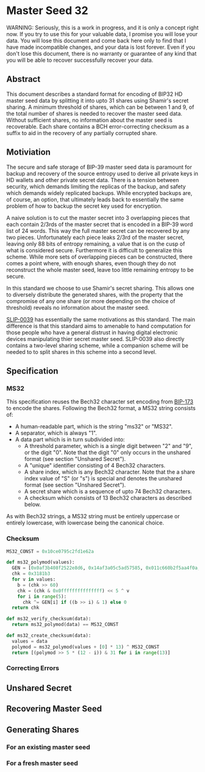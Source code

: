 # Master Seed 32

WARNING: Seriously, this is a work in progress, and it is only a concept right now.
If you try to use this for your valuable data, I promise you will lose your data.
You will lose this document and come back here only to find that I have made incompatible changes,
and your data is lost forever. Even if you don't lose this document, there is no warranty or
guarantee of any kind that you will be able to recover successfully recover your data.

## Abstract

This document describes a standard format for encoding of BIP32 HD master seed data by splitting it into upto 31 shares using Shamir's secret sharing.
A minimum threshold of shares, which can be between 1 and 9, of the total number of shares is needed to recover the master seed data.
Without sufficient shares, no information about the master seed is recoverable.
Each share contains a BCH error-correcting checksum as a suffix to aid in the recovery of any partially corrupted share.

## Motiviation

The secure and safe storage of BIP-39 master seed data is paramount for backup and recovery of the source entropy used to derive all private keys in HD wallets and other private secret data.
There is a tension between security, which demands limiting the replicas of the backup, and safety which demands widely replicated backups.
While encrypted backups are, of course, an option, that ultimately leads back to essentially the same problem of how to backup the secret key used for encryption.

A naive solution is to cut the master secret into 3 overlapping pieces that each contain 2/3rds of the master secret that is encoded in a BIP-39 word list of 24 words.
This way the full master secret can be recovered by any two pieces.
Unfortunately each piece leaks 2/3rd of the master secret, leaving only 88 bits of entropy remaining, a value that is on the cusp of what is considered secure.
Furthermore it is difficult to generalize this scheme.
While more sets of overlapping pieces can be constructed, there comes a point where, with enough shares, even though they do not reconstruct the whole master seed, leave too little remaining entropy to be secure.

In this standard we choose to use Shamir's secret sharing.
This allows one to diversely distribute the generated shares, with the property that the compromise of any one share (or more depending on the choice of threshold) reveals no information about the master seed.

[SLIP-0039](https://github.com/satoshilabs/slips/blob/master/slip-0039.md) has essentially the same motivations as this standard.
The main difference is that this standard aims to amenable to hand computation for those people who have a general distrust in having digital electronic devices manipulating thier secret master seed.
SLIP-0039 also directly contains a two-level sharing scheme, while a companion scheme will be needed to to split shares in this scheme into a second level.

## Specification

### MS32

This specification reuses the Bech32 character set encoding from [BIP-173](https://en.bitcoin.it/wiki/BIP_0173) to encode the shares.
Following the Bech32 format, a MS32 string consists of:

* A human-readable part, which is the string "ms32" or "MS32".
* A separator, which is always "1".
* A data part which is in turn subdivided into:
  + A threshold parameter, which is a single digit between "2" and "9", or the digit "0".  Note that the digit "0" only occurs in the unshared format (see section "Unshared Secret").
  + A "unique" identifier consisting of 4 Bech32 characters.
  + A share index, which is any Bech32 character.  Note that the a share index value of "S" (or "s")  is special and denotes the unshared format (see section "Unshared Secret").
  + A secret share which is a sequence of upto 74 Bech32 characters.
  + A checksum which consists of 13 Bech32 characters as described below.

As with Bech32 strings, a MS32 string must be entirely uppercase or entirely lowercase, with lowercase being the canonical choice.

### Checksum

```python
MS32_CONST = 0x10ce0795c2fd1e62a

def ms32_polymod(values):
  GEN = [0x0af3b408f2522e8d6, 0x14af3a05c5ad57585, 0x011c660b2f5aa4f0a, 0x0232de02dbbd0bf34, 0x0465bc05167317b61]
  chk = 0x3181b3
  for v in values:
    b = (chk >> 60)
    chk = (chk & 0x0fffffffffffffff) << 5 ^ v
    for i in range(5):
      chk ^= GEN[i] if ((b >> i) & 1) else 0
  return chk

def ms32_verify_checksum(data):
  return ms32_polymod(data) == MS32_CONST

def ms32_create_checksum(data):
  values = data
  polymod = ms32_polymod(values + [0] * 13) ^ MS32_CONST
  return [(polymod >> 5 * (12 - i)) & 31 for i in range(13)]
```

### Correcting Errors

## Unshared Secret

## Recovering Master Seed

## Generating Shares

### For an existing master seed

### For a fresh master seed
